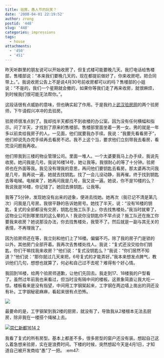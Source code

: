 ```yaml
---
title: 验房，愚人节的玩笑？
date: '2008-04-01 22:19:52'
author: zrong
postid: '448'
slug: '448'
categories: impressions
tags:
  - house
attachments:
  - '450'
  - '451'
---
```


昨天听群里的朋友说可以开始收房了，但复式楼可能要晚几天。我打电话给售楼部，售楼部说：“本来我们要晚几天的，现在都提前做好了，你来收房吧，把合同带上。”。我说收房公告上不是说4月30号前收房都可以的吗？售楼部的小姐说：“不是的，我们一个星期就会撤的，如果你等我们走了再来收房，就很麻烦，到时候我们很可能无法帮你。”。

这段话很有点威胁的意味，但也确实起了作用。于是我约上[武汉验房网](http://www.wuhanyf.com/)的两个验房师，下午请假兴冲冲的去验房。

<!--more-->

验房师很准点到了。我却找半天都找不到收楼的办公室。因为没有任何横幅和指示。问了半天，才找到了原来的售楼部。售楼部里面坐着一男一女。男的就是一年多以前卖给我房子的人。一见面，他们就要我办手续。我说：“我要先看看房子”，他们却说先办完手续再去看房不迟。我不上这个当，要求他们立刻带我去看房，看完没问题我再收。

他们带我到三楼的物业管理公司。里面一堆人。一个太婆要我马上办手续，我说先收房。她问我是几号。我说16楼14号，她让我等。我很耐心的等了十分钟。验房师也在外面等我。我见没有理我的意思，再问他们要钥匙去看房。那太婆再次问我是几号，我再说一遍，她就去找钥匙。找了一会儿没动静，我再催。终于找到钥匙去等电梯。电梯来了，她再问我是几号，我又说一遍。她说，你不是10楼的么？我说我是16楼，你记错了。她回去换钥匙，让我等。

我等了5分钟，发现她没有出来的迹象，便进去找她。她再次（我已记不清是第几次）问我是几号房。我很平静的告诉她房号。她找了半天，说：“没有16楼的钥匙，复式的全部都没有交房，钥匙在施工队手上。你去找售楼处。”我当时就晕了，这物业公司到哪里找的这么晕的人！我说你没钥匙你不早点说？施工队还在施工你要我来收房？她说那没办法，你去找售楼处，我管不了。然后就是一副与其无关的表情，不再理我了。

因为验房师还在等，我立刻和他们上了16楼。偏偏不巧，除了我的房子门是锁的以外，其他房门全部开着。我再次去售楼处找人。我说：“复式还没交给你们钥匙，你们干嘛找我来收房？”他们说：“复式没钥匙么？”我说：“你们居然不知道？”他们说：“那你就过几天来把，6号复式的才能弄好。”我本来想发点脾气，教训他们几句，想想也就算了，何必和自己过不去呢？难得有个好心情。

我回到16楼，给两个验房师道歉，让他们先回去。我走到17、18楼我的户型看了。虽然过年前我也来看过，但当时没有隔中间的楼板。这景象简直让我大吃一惊。楼板看来是没有指望，中间用工字钢架起来，工字钢在两边墙上凿出的洞还没有补。工字钢秘密麻麻，看起来很有点恐怖。  

[![](/uploads/2008/04/xnidu1614_1.jpg)](/uploads/2008/04/xnidu1614_1.jpg "1614 工字钢")

最要命的是，工字钢架到我2楼的厨房，就没有了，导致我从2楼根本无法去厨房，除非我在一楼搭个绳梯上去。

[![](/uploads/2008/04/image_00023.jpg "崇仁新都1614 2")](/uploads/2008/04/image_00023.jpg "1614 2楼厨房")

我看了复式的所有房型。基本上都差不多，很多房型的窗户还没有装。想起自己这么着急想来验房，实在是浪费时间。下楼的时候，突然想起今天是4月1日，才知道自己被开发商给“愚”了一把。
:em47:

